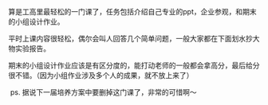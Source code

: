 ​		算是工高里最轻松的一门课了，任务包括介绍自己专业的ppt，企业参观，和期末的小组设计作业。

​		平时上课内容很轻松，偶尔会叫人回答几个简单问题，一般大家都在下面划水抄大物实验报告。

​		期末的小组设计作业应该是有区分度的，能打动老师的一般都会拿高分，最后给分很不错。（因为小组作业涉及多个人的成果，就不放上来了）

​		ps. 据说下一届培养方案中要删掉这门课了，非常的可惜啊～